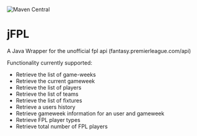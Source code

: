 ![Maven Central](https://img.shields.io/maven-central/v/io.github.jamoamo/jfpl?style=for-the-badge)
# jFPL
A Java Wrapper for the unofficial fpl api (fantasy.premierleague.com/api)

Functionality currently supported:
* Retrieve the list of game-weeks
* Retrieve the current gameweek
* Retrieve the list of players
* Retrieve the list of teams
* Retrieve the list of fixtures
* Retrieve a users history
* Retrieve gameweek information for an user and gameweek
* Retrieve FPL player types
* Retrieve total number of FPL players

